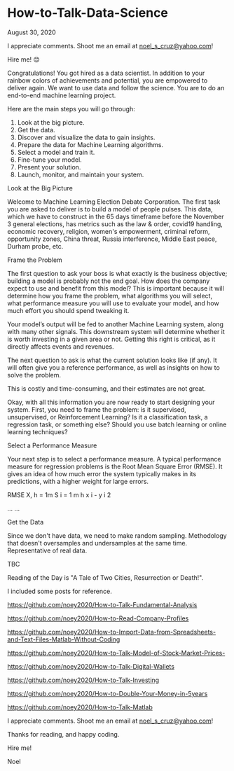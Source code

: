 # How-to-Talk-Data-Science

August 30, 2020

I appreciate comments. Shoot me an email at noel_s_cruz@yahoo.com!

Hire me! 😊

Congratulations! You got hired as a data scientist. In addition to your rainbow colors
of achievements and potential, you are empowered to deliver again. We want to use data
and follow the science. You are to do an end-to-end machine learning project.

Here are the main steps you will go through:

1. Look at the big picture.
2. Get the data.
3. Discover and visualize the data to gain insights.
4. Prepare the data for Machine Learning algorithms.
5. Select a model and train it.
6. Fine-tune your model.
7. Present your solution.
8. Launch, monitor, and maintain your system.

Look at the Big Picture

Welcome to Machine Learning Election Debate Corporation. The first task you are asked to 
deliver is to build a model of people pulses. This data, which we have to construct in
the 65 days timeframe before the November 3 general elections, has metrics such as the
law & order, covid19 handling, economic recovery, religion, women's empowerment, criminal
reform, opportunity zones, China threat, Russia interference, Middle East peace, Durham 
probe, etc.

Frame the Problem

The first question to ask your boss is what exactly is the business objective; building a
model is probably not the end goal. How does the company expect to use and benefit from
this model? This is important because it will determine how you frame the problem, what
algorithms you will select, what performance measure you will use to evaluate your model,
and how much effort you should spend tweaking it.

Your model’s output will be fed to another Machine Learning system, along with many other
signals. This downstream system will determine whether it is worth investing in a given
area or not. Getting this right is critical, as it directly affects events and revenues.

The next question to ask is what the current solution looks like (if any). It will often
give you a reference performance, as well as insights on how to solve the problem.

This is costly and time-consuming, and their estimates are not great.

Okay, with all this information you are now ready to start designing your system.
First, you need to frame the problem: is it supervised, unsupervised, or Reinforcement
Learning? Is it a classification task, a regression task, or something else? Should
you use batch learning or online learning techniques?

Select a Performance Measure

Your next step is to select a performance measure. A typical performance measure for
regression problems is the Root Mean Square Error (RMSE). It gives an idea of how
much error the system typically makes in its predictions, with a higher weight for
large errors.

RMSE X, h = 1m
S i = 1
m
h x i - y i 2

...
...

Get the Data

Since we don't have data, we need to make random sampling. Methodology that doesn't 
oversamples and undersamples at the same time. Representative of real data.

TBC

Reading of the Day is "A Tale of Two Cities, Resurrection or Death!".

I included some posts for reference.

https://github.com/noey2020/How-to-Talk-Fundamental-Analysis

https://github.com/noey2020/How-to-Read-Company-Profiles

https://github.com/noey2020/How-to-Import-Data-from-Spreadsheets-and-Text-Files-Matlab-Without-Coding

https://github.com/noey2020/How-to-Talk-Model-of-Stock-Market-Prices-

https://github.com/noey2020/How-to-Talk-Digital-Wallets

https://github.com/noey2020/How-to-Talk-Investing

https://github.com/noey2020/How-to-Double-Your-Money-in-5years

https://github.com/noey2020/How-to-Talk-Matlab

I appreciate comments. Shoot me an email at noel_s_cruz@yahoo.com!

Thanks for reading, and happy coding.

Hire me!

Noel


